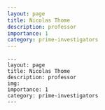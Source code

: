 ```yaml
---
layout: page
title: Nicolas Thome
description: professor
importance: 1
category: prime-investigators
---
```



    ---
    layout: page
    title: Nicolas Thome
    description: professor
    img: 
    importance: 1
    category: prime-investigators
    ---